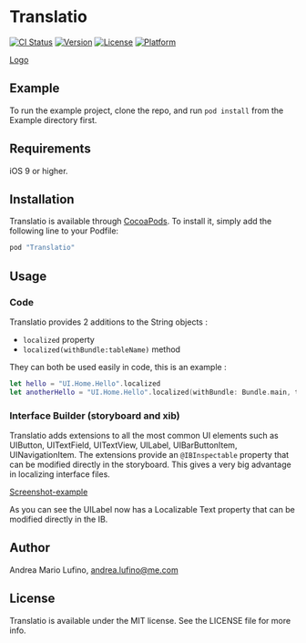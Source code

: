 # Translatio

[![CI Status](http://img.shields.io/travis/andrealufino/Translatio.svg?style=flat)](https://travis-ci.org/andrealufino/Translatio)
[![Version](https://img.shields.io/cocoapods/v/Translatio.svg?style=flat)](http://cocoapods.org/pods/Translatio)
[![License](https://img.shields.io/cocoapods/l/Translatio.svg?style=flat)](http://cocoapods.org/pods/Translatio)
[![Platform](https://img.shields.io/cocoapods/p/Translatio.svg?style=flat)](http://cocoapods.org/pods/Translatio)

[Logo](./Example/Logo.png)

## Example

To run the example project, clone the repo, and run `pod install` from the Example directory first.

## Requirements

iOS 9 or higher.

## Installation

Translatio is available through [CocoaPods](http://cocoapods.org). To install
it, simply add the following line to your Podfile:

```ruby
pod "Translatio"
```

## Usage

### Code

Translatio provides 2 additions to the String objects :

- `localized` property
- `localized(withBundle:tableName)` method

They can both be used easily in code, this is an example :

```swift
let hello = "UI.Home.Hello".localized
let anotherHello = "UI.Home.Hello".localized(withBundle: Bundle.main, tableName: "Labels")
```

### Interface Builder (storyboard and xib)

Translatio adds extensions to all the most common UI elements such as UIButton, UITextField, UITextView, UILabel, UIBarButtonItem, UINavigationItem. The extensions provide an `@IBInspectable` property that can be modified directly in the storyboard. This gives a very big advantage in localizing interface files. 

[Screenshot-example](./Example/Screenshot-example.png)

As you can see the UILabel now has a Localizable Text property that can be modified directly in the IB.

## Author

Andrea Mario Lufino, andrea.lufino@me.com

## License

Translatio is available under the MIT license. See the LICENSE file for more info.
